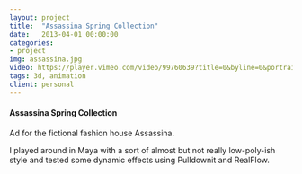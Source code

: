 ```yaml
---
layout: project
title:  "Assassina Spring Collection"
date:   2013-04-01 00:00:00
categories:
- project
img: assassina.jpg
video: https://player.vimeo.com/video/99760639?title=0&byline=0&portrait=0
tags: 3d, animation
client: personal
---
```

#### Assassina Spring Collection
Ad for the fictional fashion house Assassina.

I played around in Maya with a sort of almost but not really low-poly-ish style and tested some dynamic effects using Pulldownit and RealFlow.